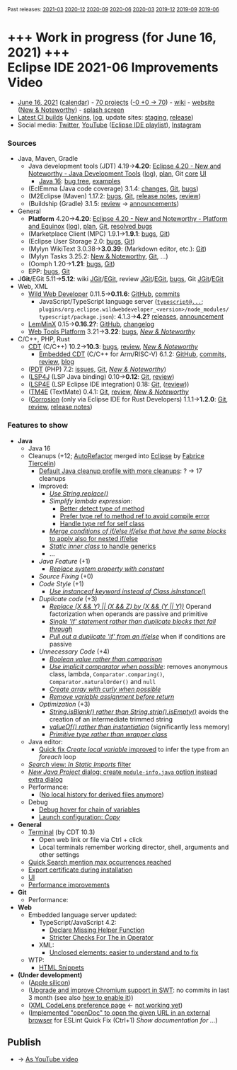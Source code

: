 <sup>Past releases:
[2021-03](https://github.com/howlger/Eclipse-IDE-improvements-videos/tree/2021-03)
[2020-12](https://github.com/howlger/Eclipse-IDE-improvements-videos/tree/2020-12)
[2020-09](https://github.com/howlger/Eclipse-IDE-improvements-videos/tree/2020-09)
[2020-06](https://github.com/howlger/Eclipse-IDE-improvements-videos/tree/2020-06)
[2020-03](https://github.com/howlger/Eclipse-IDE-improvements-videos/tree/2020-03)
[2019-12](https://github.com/howlger/Eclipse-IDE-improvements-videos/tree/2019-12)
[2019-09](https://github.com/howlger/Eclipse-IDE-improvements-videos/tree/2019-09)
[2019-06](https://github.com/howlger/Eclipse-IDE-improvements-videos/tree/2019-06)
</sup>

# +++ Work in progress (for June 16, 2021) +++<br>Eclipse IDE 2021-06 Improvements Video

* [June 16, 2021](https://www.google.com/calendar/event?eid=NGlyZWg3dXE0NTl1MXBqM2tuY2d2dWZsa2cgZ2NoczdubTRudnBtODM3NDY5ZGRqOXRqbGtAZw&ctz=Europe/Berlin) ([calendar](https://calendar.google.com/calendar/embed?src=gchs7nm4nvpm837469ddj9tjlk@group.calendar.google.com&ctz=Europe/Berlin)) - [70 projects](https://projects.eclipse.org/releases/2021-06) ([-0 +0 → 70](projects_diff.txt)) - [wiki](https://wiki.eclipse.org/Category:SimRel-2021-06) - [website](https://eclipse.org/eclipseide/2021-06) ([New & Noteworthy](https://eclipse.org/eclipseide/2021-06/noteworthy)) - [splash screen](https://bugs.eclipse.org/bugs/show_bug.cgi?id=569333)
* [Latest CI builds](https://download.eclipse.org/technology/epp/staging/) ([Jenkins](https://ci.eclipse.org/packaging/job/simrel.epp-tycho-build), [log](https://git.eclipse.org/c/simrel/org.eclipse.simrel.build.git/log/), update sites: [staging](https://download.eclipse.org/staging/2021-06), [release](http://download.eclipse.org/releases/2021-06))
* Social media: [Twitter](http://twitter.com/EclipseJavaIDE), [YouTube](https://www.youtube.com/user/EclipseFdn) ([Eclipse IDE playlist](https://www.youtube.com/playlist?list=PLy7t4z5SYNaSNjL60ofpwVhfA7mOF3Pgk)), [Instagram](https://www.instagram.com/eclipsejavaide)


### Sources

* Java, Maven, Gradle
    * Java development tools (JDT) 4.19→**4.20**: [Eclipse 4.20 - New and Noteworthy - Java Development Tools](https://www.eclipse.org/eclipse/news/4.20/jdt.php) ([log](https://git.eclipse.org/c/www.eclipse.org/eclipse/news.git/log/)), [plan](https://www.eclipse.org/projects/project-plan.php?planurl=http://www.eclipse.org/eclipse/development/plans/eclipse_project_plan_4_20.xml#themes_and_priorities), Git [core](https://git.eclipse.org/c/jdt/eclipse.jdt.core.git/log/) [UI](https://git.eclipse.org/c/jdt/eclipse.jdt.ui.git/log/)
        * [Java 16](https://jdk.java.net/16/): [bug tree](https://bugs.eclipse.org/bugs/showdependencytree.cgi?id=565620&hide_resolved=0), [examples](https://wiki.eclipse.org/Java16/Examples)
    * (EclEmma (Java code coverage) 3.1.4: [changes](https://www.eclemma.org/changes.html), [Git](https://github.com/eclipse/eclemma/commits/master), [bugs](https://bugs.eclipse.org/bugs/buglist.cgi?product=Eclemma&query_format=advanced&order=changeddate%20DESC))
    * (M2Eclipse (Maven) 1.17.2: [bugs](https://bugs.eclipse.org/bugs/buglist.cgi?product=m2e&query_format=advanced&order=changeddate%20DESC&target_milestone=1.17.2), [Git](https://git.eclipse.org/c/m2e/m2e-core.git/log/), [release notes](https://github.com/eclipse-m2e/m2e-core/blob/master/RELEASE_NOTES.md#1172), [review](https://projects.eclipse.org/projects/technology.m2e/reviews/1.16.2-release-review))
    * (Buildship (Gradle) 3.1.5: [review](https://projects.eclipse.org/projects/tools.buildship/releases/3.1.5) → [announcements](https://discuss.gradle.org/tag/buildship-release))
* General
    * **Platform** 4.20→**4.20**: [Eclipse 4.20 - New and Noteworthy - Platform and Equinox](https://www.eclipse.org/eclipse/news/4.20/platform.php) ([log](https://git.eclipse.org/c/www.eclipse.org/eclipse/news.git/log/)), [plan](https://www.eclipse.org/projects/project-plan.php?planurl=http://www.eclipse.org/eclipse/development/plans/eclipse_project_plan_4_20.xml#themes_and_priorities), [Git](https://git.eclipse.org/c/platform/eclipse.platform.ui.git/log/), [resolved bugs](https://bugs.eclipse.org/bugs/buglist.cgi?bug_status=RESOLVED&resolution=---&resolution=FIXED&product=JDT&query_format=advanced&order=changeddate%20DESC)
    * (Marketplace Client (MPC) 1.9.1→**1.9.1**: [bugs](https://bugs.eclipse.org/bugs/buglist.cgi?product=MPC&query_format=advanced&order=changeddate%20DESC), [Git](https://git.eclipse.org/c/mpc/org.eclipse.epp.mpc.git/log/))
    * (Eclipse User Storage 2.0: [bugs](https://bugs.eclipse.org/bugs/buglist.cgi?product=USSSDK&query_format=advanced&order=changeddate%20DESC), [Git](https://git.eclipse.org/c/usssdk/org.eclipse.usssdk.git/log/))
    * (Mylyn WikiText 3.0.38→**3.0.39**: (Markdown editor, etc.): [Git](https://git.eclipse.org/c/mylyn/org.eclipse.mylyn.docs.git/log/))
    * (Mylyn Tasks 3.25.2: [New & Noteworthy](https://www.eclipse.org/mylyn/new/), [Git](https://git.eclipse.org/c/mylyn/org.eclipse.mylyn.tasks.git/log/), ...)
    * (Oomph 1.20→**1.21**: [bugs](https://bugs.eclipse.org/bugs/buglist.cgi?product=Oomph&query_format=advanced&order=changeddate%20DESC), [Git](https://git.eclipse.org/c/oomph/org.eclipse.oomph.git/log/))
    * EPP: [bugs](https://bugs.eclipse.org/bugs/buglist.cgi?product=EPP&query_format=advanced&order=changeddate%20DESC), [Git](https://git.eclipse.org/c/epp/org.eclipse.epp.packages.git/log/)
* J**Git**/EGit 5.11→**5.12**: wiki [JGit](https://wiki.eclipse.org/JGit/New_and_Noteworthy/5.12)/[EGit](https://wiki.eclipse.org/EGit/New_and_Noteworthy/5.12), review [JGit](https://projects.eclipse.org/projects/technology.jgit/reviews/5.12.0-release-review)/[EGit](https://projects.eclipse.org/projects/technology.egit/reviews/5.12.0-release-review), [bugs](https://bugs.eclipse.org/bugs/buglist.cgi?product=EGit&product=JGit&query_format=advanced&order=changeddate%20DESC), Git [JGit](https://git.eclipse.org/c/jgit/jgit.git/log/)/[EGit](https://git.eclipse.org/c/egit/egit.git/log/)
* Web, XML
    * [Wild Web Developer](https://projects.eclipse.org/projects/tools.wildwebdeveloper) 0.11.5→**0.11.6**: [GitHub](https://github.com/eclipse/wildwebdeveloper), [commits](https://github.com/eclipse/wildwebdeveloper/compare/0.11.5...0.11.6)
        * JavaScript/TypeScript language server ([`typescript@...`](https://github.com/eclipse/wildwebdeveloper/blob/master/org.eclipse.wildwebdeveloper/pom.xml); `plugins/org.eclipse.wildwebdeveloper_<version>/node_modules/typescript/package.json`): 4.1.3→**4.2?** [releases](https://github.com/microsoft/TypeScript/releases), [announcement](https://devblogs.microsoft.com/typescript/announcing-typescript-4-2)
    * [LemMinX](https://projects.eclipse.org/projects/technology.lemminx) 0.15→**0.16.2?**: [GitHub](https://github.com/eclipse/lemminx), [changelog](https://github.com/eclipse/lemminx/blob/master/CHANGELOG.md#change-log)
    * [Web Tools Platform](https://projects.eclipse.org/projects/webtools) 3.21→**3.22**: [bugs](https://bugs.eclipse.org/bugs/report.cgi?x_axis_field=bug_status&y_axis_field=product&query_format=report-table&classification=WebTools&target_milestone=3.22&format=table&action=wrap), [_New & Noteworthy_](https://www.eclipse.org/webtools/releases/3.22/NewAndNoteworthy/)
* C/C++, PHP, Rust
    * [CDT](https://projects.eclipse.org/projects/tools.cdt) (C/C++) 10.2→**10.3**: [bugs](https://bugs.eclipse.org/bugs/buglist.cgi?product=CDT&query_format=advanced&order=changeddate%20DESC), [review](https://projects.eclipse.org/projects/tools.cdt/reviews/10.3.0-release-review), [_New & Noteworthy_](https://wiki.eclipse.org/CDT/User/NewIn103)
        * [Embedded CDT](https://projects.eclipse.org/projects/iot.embed-cdt) (C/C++ for Arm/RISC-V) 6.1.2: [GitHub](https://github.com/eclipse-embed-cdt/eclipse-plugins), [commits](https://github.com/eclipse-embed-cdt/eclipse-plugins/compare/v6.0.0...v6.1.2-202102181132), [review](https://projects.eclipse.org/projects/iot.embed-cdt/reviews/6.1.2-release-review), [blog](https://gnu-mcu-eclipse.github.io/blog/)
    * ([PDT](https://projects.eclipse.org/projects/tools.pdt) (PHP) 7.2: [issues](https://github.com/eclipse/pdt/issues?q=is%3Aissue+sort%3Aupdated-asc), [Git](https://github.com/eclipse/pdt/commits/master), [_New & Noteworthy_](https://wiki.eclipse.org/PDT/NewIn72))
    * ([LSP4J](https://projects.eclipse.org/projects/technology.lsp4j) (LSP Java binding) 0.10→**0.12**: [Git](https://github.com/eclipse/lsp4j/commits/master), [review](https://projects.eclipse.org/projects/technology.lsp4j))
    * ([LSP4E](https://projects.eclipse.org/projects/technology.lsp4e) (LSP Eclipse IDE integration) 0.18: [Git](https://git.eclipse.org/c/lsp4e/lsp4e.git/log/), ([review](https://projects.eclipse.org/projects/technology.lsp4e/reviews/0.15.0-release-review)))
    * ([TM4E](https://projects.eclipse.org/projects/technology.tm4e) (TextMate) 0.4.1: [Git](https://github.com/eclipse/tm4e/commits/master), [review](https://projects.eclipse.org/projects/technology.tm4e/reviews/0.4.1-release-review), [_New & Noteworthy_](https://github.com/eclipse/tm4e/blob/master/RELEASE_NOTES.md#041)
    * ([Corrosion](https://github.com/eclipse/corrosion) (only via Eclipse IDE for Rust Developers) 1.1.1→**1.2.0**: [Git](https://github.com/eclipse/corrosion/commits/master), [review](https://projects.eclipse.org/projects/tools.corrosion/reviews/1.2.0-release-review), [release notes](https://github.com/eclipse/corrosion/blob/master/RELEASE_NOTES.md))


### Features to show

* **Java**
    * Java 16
    * Cleanups (+12; [AutoRefactor](https://github.com/JnRouvignac/AutoRefactor) merged into [Eclipse](https://bugs.eclipse.org/bugs/buglist.cgi?classification=Eclipse%20Project&product=JDT&query_format=advanced&short_desc=AutoRefactor&short_desc_type=allwordssubstr) by [Fabrice Tiercelin](https://projects.eclipse.org/projects/eclipse.jdt/elections/election-fabrice-tiercelin-committer-eclipse-java-development-tools-jdt))
        * [Default Java cleanup profile with more cleanups](https://www.eclipse.org/eclipse/news/4.20/jdt.php#cleanup-profile-updated): ? -> 17 cleanups
        * Improved:
            * [_Use String.replace()_](https://git.eclipse.org/c/jdt/eclipse.jdt.ui.git/commit/?id=c6297368f09953947ef1f8f8a9856ffd830c6e72)
            * _Simplify lambda expression_:
                * [Better detect type of method](https://bugs.eclipse.org/bugs/show_bug.cgi?id=572692)
                * [Prefer type ref to method ref to avoid compile error](https://bugs.eclipse.org/bugs/show_bug.cgi?id=572334)
                * [Handle type ref for self class](https://bugs.eclipse.org/bugs/show_bug.cgi?id=572495)
            * [_Merge conditions of if/else if/else that have the same blocks_ to apply also for nested if/else](https://git.eclipse.org/c/jdt/eclipse.jdt.ui.git/commit/?id=dc0ea9671cf07383c1acb383525756d89a5f54e5)
            * [_Static inner class_ to handle generics](https://bugs.eclipse.org/bugs/show_bug.cgi?id=572716)
            * ...
        * _Java Feature_ (+1)
            * [_Replace system property with constant_](https://www.eclipse.org/eclipse/news/4.20/jdt.php#replace-system-properties)
        * _Source Fixing_ (+0)
        * _Code Style_ (+1)
            * [_Use instanceof keyword instead of Class.isInstance()_](https://www.eclipse.org/eclipse/news/4.20/jdt.php#use-instanceof)
        * _Duplicate code_ (+3)
            * [_Replace (X && Y) || (X && Z) by (X && (Y || Y))_](https://www.eclipse.org/eclipse/news/4.20/jdt.php#operand-factorization) Operand factorization when operands are passive and primitive
            * [_Single 'if' statement rather than duplicate blocks that fall through_](https://www.eclipse.org/eclipse/news/4.20/jdt.php#one-falling-through-if)
            * [_Pull out a duplicate 'if' from an if/else_](https://www.eclipse.org/eclipse/news/4.20/jdt.php#pull-out-if) when if conditions are passive
        * _Unnecessary Code_ (+4)
            * [_Boolean value rather than comparison_](https://www.eclipse.org/eclipse/news/4.20/jdt.php#redundant-truth)
            * [_Use implicit comparator when possible_](https://www.eclipse.org/eclipse/news/4.20/jdt.php#operand-factorization): removes anonymous class, lambda, `Comparator.comparing()`, `Comparator.naturalOrder()` and `null`
            * [_Create array with curly when possible_](https://www.eclipse.org/eclipse/news/4.20/jdt.php#array-with-curly)
            * [_Remove variable assignment before return_](https://www.eclipse.org/eclipse/news/4.20/jdt.php#return-without-assignment)
        * _Optimization_ (+3)
            * [_String.isBlank() rather than String.strip().isEmpty()_](https://bugs.eclipse.org/bugs/show_bug.cgi?id=573289) avoids the creation of an intermediate trimmed string
            * [_valueOf() rather than instantiation_](https://www.eclipse.org/eclipse/news/4.20/jdt.php#valueof-rather-than-instantiation) (significantly less memory)
            * [_Primitive type rather than wrapper class_](https://www.eclipse.org/eclipse/news/4.20/jdt.php#primitive-rather-than-wrapper)
    * Java editor:
        * [Quick fix _Create local variable_ improved](https://www.eclipse.org/eclipse/news/4.20/jdt.php#foreach-expression-type) to infer the type from an _foreach_ loop
    * [_Search_ view: _In Static Imports_ filter](https://www.eclipse.org/eclipse/news/4.20/jdt.php#search-filter-static-imports)
    * [_New Java Project_ dialog: create `module-info.java` option instead extra dialog](https://www.eclipse.org/eclipse/news/4.20/jdt.php#create-moduleinfo)
    * Performance:
        * ([No local history for derived files anymore](https://www.eclipse.org/eclipse/news/4.20/platform.php#history-for-derived-files))
    * Debug
        * [Debug hover for chain of variables](https://www.eclipse.org/eclipse/news/4.20/jdt.php#chain-fields)
        * [Launch configuration: _Copy_](https://www.eclipse.org/eclipse/news/4.20/jdt.php#copy-jars)
* **General**
    * [Terminal](https://wiki.eclipse.org/CDT/User/NewIn103#Terminal) (by CDT 10.3)
        * Open web link or file via Ctrl +  click
        * Local terminals remember working director, shell, arguments and other settings
    * [Quick Search mention max occurrences reached](https://www.eclipse.org/eclipse/news/4.20/platform.php#quick-text-search)
    * [Export certificate during installation](https://www.eclipse.org/eclipse/news/4.20/platform.php#export-certificate-at-install)
    * [UI](https://bugs.eclipse.org/bugs/showdependencytree.cgi?id=571203&hide_resolved=0)
    * [Performance improvements](https://bugs.eclipse.org/bugs/showdependencytree.cgi?id=571430&hide_resolved=0)
* **Git**
    * Performance:
* **Web**
    * Embedded language server updated:
        * TypeScript/JavaScript 4.2:
            * [Declare Missing Helper Function](https://devblogs.microsoft.com/typescript/announcing-typescript-4-2/#declare-missing-helper)
            * [Stricter Checks For The in Operator](https://devblogs.microsoft.com/typescript/announcing-typescript-4-2/#stricter-in-checks)
        * XML:
            * [Unclosed elements: easier to understand and to fix](https://github.com/eclipse/lemminx/issues/963)
    * WTP:
        * [HTML Snippets](https://www.eclipse.org/webtools/releases/3.22/NewAndNoteworthy/#HTML%20Snippets)
* **(Under development)**
    * ([Apple silicon](https://bugs.eclipse.org/bugs/show_bug.cgi?id=565690))
    * ([Upgrade and improve Chromium support in SWT](https://bugs.eclipse.org/bugs/show_bug.cgi?id=566608): no commits in last 3 month (see also [how to enable it](https://bugs.eclipse.org/bugs/show_bug.cgi?id=549585#c117)))
    * ([XML CodeLens preference page](https://github.com/eclipse/wildwebdeveloper/issues/636) ← [not working yet](https://github.com/eclipse/wildwebdeveloper/issues/644))
    * ([Implemented "openDoc" to open the given URL in an external browser](https://github.com/eclipse/wildwebdeveloper/commit/9f742827d63237a0deb9311971cecbe33e4db558) for ESLint Quick Fix (Ctrl+1) _Show documentation for ..._)

## Publish
* → [As YouTube video](https://www.youtube.com/playlist?list=PLnh_8hTD4yvnhXSttuewEKgKkmlIj_ND-)
